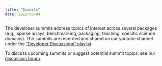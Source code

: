 ```yaml
---
title: "Summits"
date: 2022-08-04
---
```


The developer summits address topics of interest across several packages (e.g.,
sparse arrays, benchmarking, packaging, teaching, specific science domains).
The summits are recorded and shared on our youtube channel under the
[“Developer Discussions” playlist](https://www.youtube.com/playlist?list=PL7rNFJDy0iz5GGSmRQNMO-qF6PUG3YsQx).

To discuss upcoming summits or suggest potential summit topics, see our [discussion forum](https://discuss.scientific-python.org/c/summits/27).
